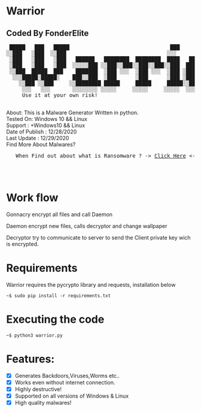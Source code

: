 # Warrior
## Coded By FonderElite
<pre>
 █████   ███   █████                                ███                    
░░███   ░███  ░░███                                ░░░                     
 ░███   ░███   ░███   ██████   ████████  ████████  ████   ██████  ████████ 
 ░███   ░███   ░███  ░░░░░███ ░░███░░███░░███░░███░░███  ███░░███░░███░░███
 ░░███  █████  ███    ███████  ░███ ░░░  ░███ ░░░  ░███ ░███ ░███ ░███ ░░░ 
  ░░░█████░█████░    ███░░███  ░███      ░███      ░███ ░███ ░███ ░███     
    ░░███ ░░███     ░░████████ █████     █████     █████░░██████  █████    
     ░░░   ░░░       ░░░░░░░░ ░░░░░     ░░░░░     ░░░░░  ░░░░░░  ░░░░░  
     Use it at your own risk!
     </pre>


About: This is a Malware Generator  Written in python.<br>
Tested On: Windows 10 && Linux <br>
Support : +Windows10 && Linux <br>
Date of Publish : 12/28/2020<br>
Last Update : 12/29/2020 <br>
Find More About Malwares?<br>

<pre>   When Find out about what is Ransomware ? -> <a href="https://en.wikipedia.org/wiki/Malware">Click Here</a> <- </pre><br><br>


# Work flow

Gonnacry encrypt all files and call Daemon

Daemon encrypt new files, calls decryptor and change wallpaper

Decryptor try to communicate to server to send the Client private key wich is encrypted.

# Requirements 

Warrior requires the pycrypto library and requests, installation below

    ~$ sudo pip install -r requirements.txt

# Executing the code

    ~$ python3 warrior.py

# Features:
- [x] Generates Backdoors,Viruses,Worms etc..
- [x] Works even without internet connection.
- [x] Highly destructive!
- [x] Supported on all versions of Windows & Linux
- [x] High quality malwares!
